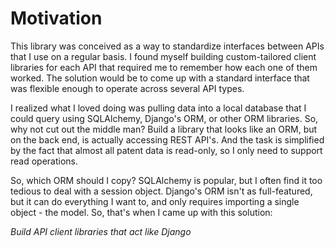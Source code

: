 # Motivation

This library was conceived as a way to standardize interfaces between
APIs that I use on a regular basis. I found myself building custom-tailored
client libraries for each API that required me to remember how each one
of them worked. The solution would be to come up with a standard interface
that was flexible enough to operate across several API types.

I realized what I loved doing was pulling data into a local database that
I could query using SQLAlchemy, Django's ORM, or other ORM libraries. So,
why not cut out the middle man? Build a library that looks like an ORM, but
on the back end, is actually accessing REST API's. And the task is simplified
by the fact that almost all patent data is read-only, so I only need to support
read operations.

So, which ORM should I copy? SQLAlchemy is popular, but I often find it too
tedious to deal with a session object. Django's ORM isn't as full-featured,
but it can do everything I want to, and only requires importing a single object -
the model. So, that's when I came up with this solution:

*Build API client libraries that act like Django*
